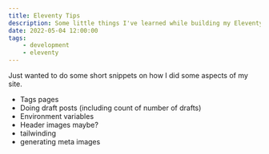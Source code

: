 ```yaml
---
title: Eleventy Tips
description: Some little things I've learned while building my Eleventy sites.
date: 2022-05-04 12:00:00
tags:
    - development
    - eleventy
---
```


Just wanted to do some short snippets on how I did some aspects of my site.

 * Tags pages
 * Doing draft posts (including count of number of drafts)
 * Environment variables
 * Header images maybe?
 * tailwinding
 * generating meta images